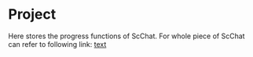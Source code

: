 # Project
Here stores the progress functions of ScChat.
For whole piece of ScChat can refer to following link:
[text](https://github.com/li-group/scChat)